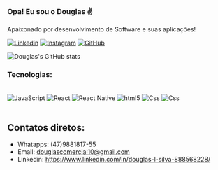 ### Opa! Eu sou o Douglas ✌️

Apaixonado por desenvolvimento de Software e suas aplicações!

[![Linkedin](https://img.shields.io/badge/LinkedIn-0077B5?style=for-the-badge&logo=linkedin&logoColor=white)](https://www.linkedin.com/in/douglas-l-silva-888568228/)
[![Instagram](https://img.shields.io/badge/Instagram-E4405F?style=for-the-badge&logo=instagram&logoColor=white)](https://www.instagram.com/doug_im_funny/)
[![GitHub](https://img.shields.io/badge/GitHub-100000?style=for-the-badge&logo=github&logoColor=white)](https://github.com/Douglas1903)

![Douglas's GitHub stats](https://github-readme-stats.vercel.app/api?username=Douglas1903&show_icons=true&theme=tokyonight)

### Tecnologias:

<div style="display: inline_block"><br/>
    <img align="center" alt="JavaScript" src="https://img.shields.io/badge/JavaScript-F7DF1E?style=for-the-badge&logo=javascript&logoColor=black">
    <img align="center" alt="React" src="https://img.shields.io/badge/React-20232A?style=for-the-badge&logo=react&logoColor=61DAFB">
    <img align="center" alt="React Native" src="https://img.shields.io/badge/React_Native-20232A?style=for-the-badge&logo=react&logoColor=61DAFB">
    <img align="center" alt="html5" src="https://img.shields.io/badge/HTML5-E34F26?style=for-the-badge&logo=html5&logoColor=white">
    <img align="center" alt="Css" src="https://img.shields.io/badge/CSS3-1572B6?style=for-the-badge&logo=css3&logoColor=white">
    <img align="center" alt="Css" src="https://img.shields.io/badge/CSS3-1572B6?style=for-the-badge&logo=java3&logoColor=white">
</div><br/>

## Contatos diretos:

- Whatapps: (47)9881817-55<br/>
- Email: douglascomercial10@gmail.com
- Linkedin: https://www.linkedin.com/in/douglas-l-silva-888568228/
